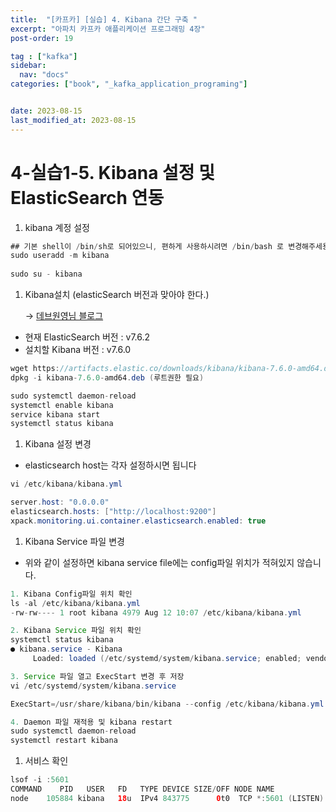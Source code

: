 ```yaml
---
title:  "[카프카] [실습] 4. Kibana 간단 구축 "
excerpt: "아파치 카프카 애플리케이션 프로그래밍 4장"
post-order: 19

tag : ["kafka"]
sidebar:
  nav: "docs"
categories: ["book", "_kafka_application_programing"]


date: 2023-08-15
last_modified_at: 2023-08-15
---
```


# 4-실습1-5. Kibana 설정 및 ElasticSearch 연동

1. kibana 계정 설정

```java
## 기본 shell이 /bin/sh로 되어있으니, 편하게 사용하시려면 /bin/bash 로 변경해주세용
sudo useradd -m kibana 
 
sudo su - kibana
```

1. Kibana설치 (elasticSearch 버전과 맞아야 한다.)

   →  [데브원영님 블로그](https://blog.voidmainvoid.net/329)

- 현재 ElasticSearch 버전 : v7.6.2
- 설치할 Kibana 버전 : v7.6.0

```java
wget https://artifacts.elastic.co/downloads/kibana/kibana-7.6.0-amd64.deb
dpkg -i kibana-7.6.0-amd64.deb (루트권한 필요)

sudo systemctl daemon-reload
systemctl enable kibana
service kibana start
systemctl status kibana
```

1. Kibana 설정 변경
  - elasticsearch host는 각자 설정하시면 됩니다

```java
vi /etc/kibana/kibana.yml

server.host: "0.0.0.0"
elasticsearch.hosts: ["http://localhost:9200"]
xpack.monitoring.ui.container.elasticsearch.enabled: true
```

1. Kibana Service 파일 변경
- 위와 같이 설정하면 kibana service file에는 config파일 위치가 적혀있지 않습니다.

```java
1. Kibana Config파일 위치 확인
ls -al /etc/kibana/kibana.yml 
-rw-rw---- 1 root kibana 4979 Aug 12 10:07 /etc/kibana/kibana.yml

2. Kibana Service 파일 위치 확인
systemctl status kibana
● kibana.service - Kibana
     Loaded: loaded (/etc/systemd/system/kibana.service; enabled; vendor preset: enabled)

3. Service 파일 열고 ExecStart 변경 후 저장
vi /etc/systemd/system/kibana.service

ExecStart=/usr/share/kibana/bin/kibana --config /etc/kibana/kibana.yml

4. Daemon 파일 재적용 및 kibana restart
sudo systemctl daemon-reload
systemctl restart kibana
```

1. 서비스 확인

```java
lsof -i :5601
COMMAND    PID   USER   FD   TYPE DEVICE SIZE/OFF NODE NAME
node    105884 kibana   18u  IPv4 843775      0t0  TCP *:5601 (LISTEN)

```